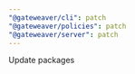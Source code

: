 ```yaml
---
"@gateweaver/cli": patch
"@gateweaver/policies": patch
"@gateweaver/server": patch
---
```


Update packages

